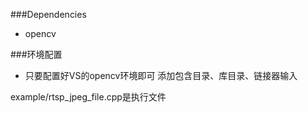 ###Dependencies
- opencv

###环境配置
- 只要配置好VS的opencv环境即可
  添加包含目录、库目录、链接器输入

example/rtsp_jpeg_file.cpp是执行文件